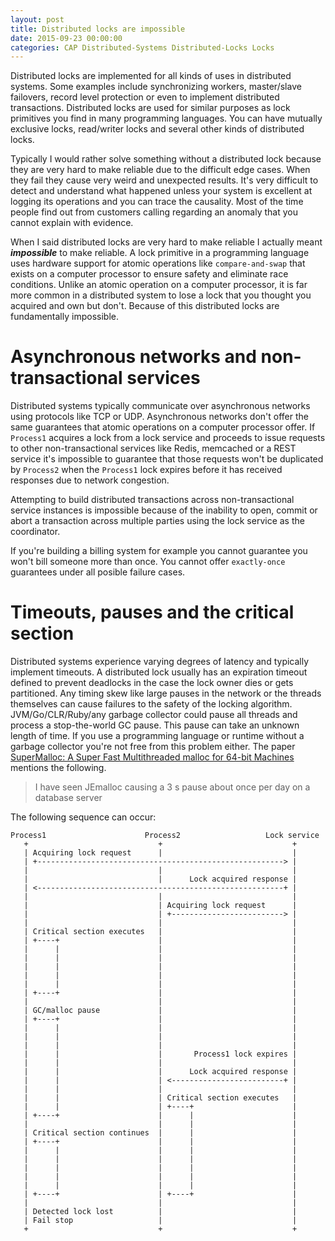 ```yaml
---
layout: post
title: Distributed locks are impossible
date: 2015-09-23 00:00:00
categories: CAP Distributed-Systems Distributed-Locks Locks
---
```


Distributed locks are implemented for all kinds of uses in distributed systems. Some examples include synchronizing workers, master/slave failovers, record level protection or even to implement distributed transactions. Distributed locks are used for similar purposes as lock primitives you find in many programming languages. You can have mutually exclusive locks, read/writer locks and several other kinds of distributed locks. 

Typically I would rather solve something without a distributed lock because they are very hard to make reliable due to the difficult edge cases. When they fail they cause very weird and unexpected results. It's very difficult to detect and understand what happened unless your system is excellent at logging its operations and you can trace the causality. Most of the time people find out from customers calling regarding an anomaly that you cannot explain with evidence.

When I said distributed locks are very hard to make reliable I actually meant *__impossible__* to make reliable. A lock primitive in a programming language uses hardware support for atomic operations like `compare-and-swap` that exists on a computer processor to ensure safety and eliminate race conditions. Unlike an atomic operation on a computer processor, it is far more common in a distributed system to lose a lock that you thought you acquired and own but don't. Because of this distributed locks are fundamentally impossible.

# Asynchronous networks and non-transactional services
Distributed systems typically communicate over asynchronous networks using protocols like TCP or UDP. Asynchronous networks don't offer the same guarantees that atomic operations on a computer processor offer. If `Process1` acquires a lock from a lock service and proceeds to issue requests to other non-transactional services like Redis, memcached or a REST service it's impossible to guarantee that those requests won't be duplicated by `Process2` when the `Process1` lock expires before it has received responses due to network congestion. 

Attempting to build distributed transactions across non-transactional service instances is impossible because of the inability to open, commit or abort a transaction across multiple parties using the lock service as the coordinator.   

If you're building a billing system for example you cannot guarantee you won't bill someone more than once. You cannot offer `exactly-once` guarantees under all posible failure cases.

# Timeouts, pauses and the critical section
Distributed systems experience varying degrees of latency and typically implement timeouts. A distributed lock usually has an expiration timeout defined to prevent deadlocks in the case the lock owner dies or gets partitioned. Any timing skew like large pauses in the network or the threads themselves can cause failures to the safety of the locking algorithm. JVM/Go/CLR/Ruby/any garbage collector could pause all threads and process a stop-the-world GC pause. This pause can take an unknown length of time. If you use a programming language or runtime without a garbage collector you're not free from this problem either. The paper [SuperMalloc: A Super Fast Multithreaded malloc for 64-bit Machines](http://delivery.acm.org/10.1145/2760000/2754178/p41-kuszmaul.pdf?ip=216.191.105.146&id=2754178&acc=OPENTOC&key=4D4702B0C3E38B35%2E4D4702B0C3E38B35%2E4D4702B0C3E38B35%2E9F04A3A78F7D3B8D&CFID=715610675&CFTOKEN=45790005&__acm__=1442957843_7706f3a0f8696873b3fe7493296c835d) mentions the following.
> I have seen JEmalloc causing a 3 s pause about once per day on a database server

The following sequence can occur:

```
Process1                      Process2                   Lock service
   +                             +                             +     
   | Acquiring lock request      |                             |     
   | +-------------------------------------------------------> |     
   |                             |                             |     
   |                             |      Lock acquired response |     
   | <-------------------------------------------------------+ |     
   |                             |                             |     
   |                             | Acquiring lock request      |     
   |                             | +-------------------------> |     
   |                             |                             |     
   | Critical section executes   |                             |     
   | +----+                      |                             |     
   |      |                      |                             |     
   |      |                      |                             |     
   |      |                      |                             |     
   |      |                      |                             |     
   |      |                      |                             |     
   | +----+                      |                             |     
   |                             |                             |     
   | GC/malloc pause             |                             |     
   | +----+                      |                             |     
   |      |                      |                             |     
   |      |                      |                             |     
   |      |                      |                             |     
   |      |                      |       Process1 lock expires |     
   |      |                      |                             |     
   |      |                      |      Lock acquired response |     
   |      |                      | <-------------------------+ |     
   |      |                      |                             |     
   |      |                      | Critical section executes   |     
   |      |                      | +----+                      |     
   | +----+                      |      |                      |     
   |                             |      |                      |     
   | Critical section continues  |      |                      |     
   | +----+                      |      |                      |     
   |      |                      |      |                      |     
   |      |                      |      |                      |     
   |      |                      |      |                      |     
   |      |                      |      |                      |     
   |      |                      |      |                      |     
   | +----+                      | +----+                      |     
   |                             |                             |     
   | Detected lock lost          |                             |     
   | Fail stop                   |                             |     
   +                             +                             +     

```


